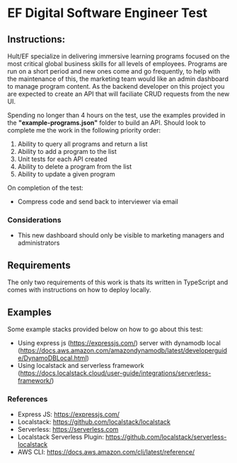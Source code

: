 # EF Digital Software Engineer Test

## Instructions:

Hult/EF specialize in delivering immersive learning programs focused on the most critical global business skills for all levels of employees. Programs are run on a short period and new ones come and go frequently, to help with the maintenance of this, the marketing team would like an admin dashboard to manage program content. As the backend developer on this project you are expected to create an API that will faciliate CRUD requests from the new UI.

Spending no longer than 4 hours on the test, use the examples provided in the **"example-programs.json"** folder to build an API. Should look to complete me the work in the following priority order:
1. Ability to query all programs and return a list
2. Ability to add a program to the list
3. Unit tests for each API created
4. Ability to delete a program from the list
5. Ability to update a given program

On completion of the test:
- Compress code and send back to interviewer via email

### Considerations

- This new dashboard should only be visible to marketing managers and administrators

## Requirements

The only two requirements of this work is thats its written in TypeScript and comes with instructions on how to deploy locally.

## Examples

Some example stacks provided below on how to go about this test:

- Using express js (https://expressjs.com/) server with dynamodb local (https://docs.aws.amazon.com/amazondynamodb/latest/developerguide/DynamoDBLocal.html)
- Using localstack and serverless framework (https://docs.localstack.cloud/user-guide/integrations/serverless-framework/)


### References
- Express JS: https://expressjs.com/
- Localstack: https://github.com/localstack/localstack
- Serverless: https://serverless.com
- Localstack Serverless Plugin: https://github.com/localstack/serverless-localstack
- AWS CLI: https://docs.aws.amazon.com/cli/latest/reference/